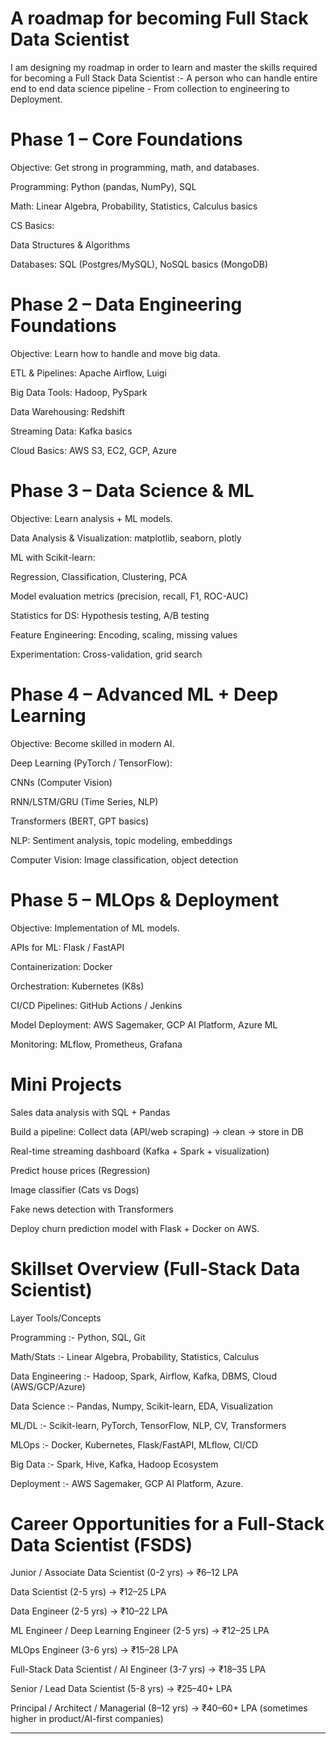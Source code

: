 # A roadmap for becoming Full Stack Data Scientist 


I am designing my roadmap in order to learn and master the skills required for becoming a Full Stack Data Scientist :- A person who can handle entire end to end data science pipeline - From collection to engineering to Deployment. 



# Phase 1 – Core Foundations 

Objective: Get strong in programming, math, and databases.

Programming: Python (pandas, NumPy), SQL

Math: Linear Algebra, Probability, Statistics, Calculus basics

CS Basics:

Data Structures & Algorithms

Databases: SQL (Postgres/MySQL), NoSQL basics (MongoDB)



# Phase 2 – Data Engineering Foundations 

Objective: Learn how to handle and move big data.

ETL & Pipelines: Apache Airflow, Luigi

Big Data Tools: Hadoop, PySpark

Data Warehousing: Redshift

Streaming Data: Kafka basics

Cloud Basics: AWS S3, EC2, GCP, Azure



# Phase 3 – Data Science & ML 

Objective: Learn analysis + ML models.

Data Analysis & Visualization: matplotlib, seaborn, plotly

ML with Scikit-learn:

Regression, Classification, Clustering, PCA

Model evaluation metrics (precision, recall, F1, ROC-AUC)


Statistics for DS: Hypothesis testing, A/B testing

Feature Engineering: Encoding, scaling, missing values

Experimentation: Cross-validation, grid search




# Phase 4 – Advanced ML + Deep Learning

Objective: Become skilled in modern AI.

Deep Learning (PyTorch / TensorFlow):

CNNs (Computer Vision)

RNN/LSTM/GRU (Time Series, NLP)

Transformers (BERT, GPT basics)

NLP: Sentiment analysis, topic modeling, embeddings

Computer Vision: Image classification, object detection




# Phase 5 – MLOps & Deployment

Objective: Implementation of ML models.

APIs for ML: Flask / FastAPI

Containerization: Docker

Orchestration: Kubernetes (K8s)

CI/CD Pipelines: GitHub Actions / Jenkins

Model Deployment: AWS Sagemaker, GCP AI Platform, Azure ML

Monitoring: MLflow, Prometheus, Grafana




# Mini Projects 

Sales data analysis with SQL + Pandas

Build a pipeline: Collect data (API/web scraping) → clean → store in DB

Real-time streaming dashboard (Kafka + Spark + visualization)

Predict house prices (Regression)

Image classifier (Cats vs Dogs)

Fake news detection with Transformers

Deploy churn prediction model with Flask + Docker on AWS. 



# Skillset Overview (Full-Stack Data Scientist)

Layer	Tools/Concepts

Programming :- Python, SQL, Git

Math/Stats :-	Linear Algebra, Probability, Statistics, Calculus

Data Engineering :-	Hadoop, Spark, Airflow, Kafka, DBMS, Cloud (AWS/GCP/Azure)

Data Science :-	Pandas, Numpy, Scikit-learn, EDA, Visualization

ML/DL	:- Scikit-learn, PyTorch, TensorFlow, NLP, CV, Transformers

MLOps	:- Docker, Kubernetes, Flask/FastAPI, MLflow, CI/CD

Big Data :-	Spark, Hive, Kafka, Hadoop Ecosystem

Deployment :-	AWS Sagemaker, GCP AI Platform, Azure. 




# Career Opportunities for a Full-Stack Data Scientist (FSDS)

Junior / Associate Data Scientist (0-2 yrs) → ₹6–12 LPA

Data Scientist (2-5 yrs) → ₹12–25 LPA

Data Engineer (2-5 yrs) → ₹10–22 LPA

ML Engineer / Deep Learning Engineer (2-5 yrs) → ₹12–25 LPA

MLOps Engineer (3-6 yrs) → ₹15–28 LPA

Full-Stack Data Scientist / AI Engineer (3-7 yrs) → ₹18–35 LPA

Senior / Lead Data Scientist (5-8 yrs) → ₹25–40+ LPA

Principal / Architect / Managerial (8–12 yrs) → ₹40–60+ LPA (sometimes higher in product/AI-first companies)

---
